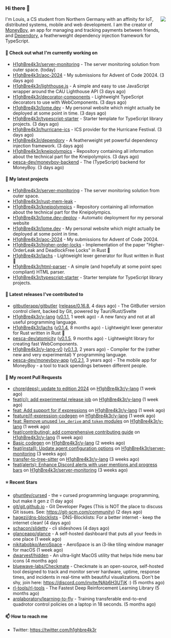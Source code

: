 ### Hi there 👋


<img align="right" src="https://github-readme-stats.vercel.app/api?username=h1ghbre4k3r">

I'm Louis, a CS student from Northern Germany with an affinity for IoT, distributed systems, mobile and web development. I am the creator of [MoneyBoy](https://github.com/pesca-dev/moneyboy-app), an app for managing and tracking payments between friends, and [Dependory](https://github.com/H1ghBre4k3r/dependory), a featherweight dependency injection framework for TypeScript.

#### 👷 Check out what I'm currently working on

- [H1ghBre4k3r/server-monitoring](https://github.com/H1ghBre4k3r/server-monitoring) - The server monitoring solution from outer space. (today)
- [H1ghBre4k3r/aoc-2024](https://github.com/H1ghBre4k3r/aoc-2024) - My submissions for Advent of Code 20024. (3 days ago)
- [H1ghBre4k3r/lighthouse.js](https://github.com/H1ghBre4k3r/lighthouse.js) - A simple and easy to use JavaScript wrapper around the CAU Lighthouse API (3 days ago)
- [H1ghBre4k3r/decorator-components](https://github.com/H1ghBre4k3r/decorator-components) - Lightweight TypeScript decorators to use with WebComponents. (3 days ago)
- [H1ghBre4k3r/lome.dev](https://github.com/H1ghBre4k3r/lome.dev) - My personal website which might actually be deployed at some point in time. (3 days ago)
- [H1ghBre4k3r/typescript-starter](https://github.com/H1ghBre4k3r/typescript-starter) - Starter template for TypeScript library projects. (3 days ago)
- [H1ghBre4k3r/hurricane-ics](https://github.com/H1ghBre4k3r/hurricane-ics) - ICS provider for the Hurricane Festival. (3 days ago)
- [H1ghBre4k3r/dependory](https://github.com/H1ghBre4k3r/dependory) - A featherweight yet powerful dependency injection framework. (3 days ago)
- [H1ghBre4k3r/kneipolympics](https://github.com/H1ghBre4k3r/kneipolympics) - Repository containing all information about the technical part for the Kneipolympics. (3 days ago)
- [pesca-dev/moneyboy-backend](https://github.com/pesca-dev/moneyboy-backend) - The (TypeScript) backend for MoneyBoy. (3 days ago)

#### 🌱 My latest projects

- [H1ghBre4k3r/server-monitoring](https://github.com/H1ghBre4k3r/server-monitoring) - The server monitoring solution from outer space.
- [H1ghBre4k3r/rust-mem-leak](https://github.com/H1ghBre4k3r/rust-mem-leak) - 
- [H1ghBre4k3r/kneipolympics](https://github.com/H1ghBre4k3r/kneipolympics) - Repository containing all information about the technical part for the Kneipolympics.
- [H1ghBre4k3r/lome.dev-deploy](https://github.com/H1ghBre4k3r/lome.dev-deploy) - Automatic deployment for my personal website
- [H1ghBre4k3r/lome.dev](https://github.com/H1ghBre4k3r/lome.dev) - My personal website which might actually be deployed at some point in time.
- [H1ghBre4k3r/aoc-2024](https://github.com/H1ghBre4k3r/aoc-2024) - My submissions for Advent of Code 20024.
- [H1ghBre4k3r/higher-order-locks](https://github.com/H1ghBre4k3r/higher-order-locks) - Implementation of the paper &#34;Higher-OrderLeak and DeadlockFree Locks&#34; in Rust 🦀
- [H1ghBre4k3r/lachs](https://github.com/H1ghBre4k3r/lachs) - Lightweight lexer generator for Rust written in Rust 🦀
- [H1ghBre4k3r/html-parser](https://github.com/H1ghBre4k3r/html-parser) - A simple (and hopefully at some point spec compliant) HTML parser.
- [H1ghBre4k3r/typescript-starter](https://github.com/H1ghBre4k3r/typescript-starter) - Starter template for TypeScript library projects.

#### 🔭 Latest releases I've contributed to

- [gitbutlerapp/gitbutler](https://github.com/gitbutlerapp/gitbutler) ([release/0.16.8](https://github.com/gitbutlerapp/gitbutler/releases/tag/release/0.16.8), 4 days ago) - The GitButler version control client, backed by Git, powered by Tauri/Rust/Svelte
- [H1ghBre4k3r/y-lang](https://github.com/H1ghBre4k3r/y-lang) ([v0.1.1](https://github.com/H1ghBre4k3r/y-lang/releases/tag/v0.1.1), 1 week ago) - A new fancy and not at all useful programming language.
- [H1ghBre4k3r/lachs](https://github.com/H1ghBre4k3r/lachs) ([v0.1.4](https://github.com/H1ghBre4k3r/lachs/releases/tag/v0.1.4), 8 months ago) - Lightweight lexer generator for Rust written in Rust 🦀
- [pesca-dev/atomicity](https://github.com/pesca-dev/atomicity) ([v0.1.5](https://github.com/pesca-dev/atomicity/releases/tag/v0.1.5), 9 months ago) - Lightweight library for creating fast WebComponents.
- [H1ghBre4k3r/y-lang-v0](https://github.com/H1ghBre4k3r/y-lang-v0) ([v0.1.3](https://github.com/H1ghBre4k3r/y-lang-v0/releases/tag/v0.1.3), 2 years ago) - Compiler for the (rather new and very experimental) Y programming language. 
- [pesca-dev/moneyboy-app](https://github.com/pesca-dev/moneyboy-app) ([v0.2.1](https://github.com/pesca-dev/moneyboy-app/releases/tag/v0.2.1), 3 years ago) - The mobile app for MoneyBoy - a tool to track spendings between different people.

#### 🔨 My recent Pull Requests

- [chore(deps): update to edition 2024](https://github.com/H1ghBre4k3r/y-lang/pull/239) on [H1ghBre4k3r/y-lang](https://github.com/H1ghBre4k3r/y-lang) (1 week ago)
- [feat(ci): add experimental release job](https://github.com/H1ghBre4k3r/y-lang/pull/236) on [H1ghBre4k3r/y-lang](https://github.com/H1ghBre4k3r/y-lang) (1 week ago)
- [feat: Add support for if expressions](https://github.com/H1ghBre4k3r/y-lang/pull/235) on [H1ghBre4k3r/y-lang](https://github.com/H1ghBre4k3r/y-lang) (1 week ago)
- [feature/if-expression-codegen](https://github.com/H1ghBre4k3r/y-lang/pull/234) on [H1ghBre4k3r/y-lang](https://github.com/H1ghBre4k3r/y-lang) (1 week ago)
- [feat: Remove unused `lex_derive` and `token` modules](https://github.com/H1ghBre4k3r/y-lang/pull/233) on [H1ghBre4k3r/y-lang](https://github.com/H1ghBre4k3r/y-lang) (1 week ago)
- [feat(contributing): add comprehensive contributing guide](https://github.com/H1ghBre4k3r/y-lang/pull/232) on [H1ghBre4k3r/y-lang](https://github.com/H1ghBre4k3r/y-lang) (1 week ago)
- [Basic codegen](https://github.com/H1ghBre4k3r/y-lang/pull/231) on [H1ghBre4k3r/y-lang](https://github.com/H1ghBre4k3r/y-lang) (2 weeks ago)
- [feat(install): Update agent configuration options](https://github.com/H1ghBre4k3r/server-monitoring/pull/23) on [H1ghBre4k3r/server-monitoring](https://github.com/H1ghBre4k3r/server-monitoring) (3 weeks ago)
- [transfer-to-tree-sitter](https://github.com/H1ghBre4k3r/y-lang/pull/227) on [H1ghBre4k3r/y-lang](https://github.com/H1ghBre4k3r/y-lang) (3 weeks ago)
- [feat(alerts): Enhance Discord alerts with user mentions and progress bars](https://github.com/H1ghBre4k3r/server-monitoring/pull/20) on [H1ghBre4k3r/server-monitoring](https://github.com/H1ghBre4k3r/server-monitoring) (3 weeks ago)

#### ⭐ Recent Stars

- [ghuntley/cursed](https://github.com/ghuntley/cursed) - the 💀 cursed programming language: programming, but make it gen z (1 day ago)
- [git/git.github.io](https://github.com/git/git.github.io) - Git Developer Pages (This is NOT the place to discuss Git issues. See: https://git-scm.com/community) (2 days ago)
- [hagezi/dns-blocklists](https://github.com/hagezi/dns-blocklists) - DNS-Blocklists: For a better internet - keep the internet clean! (4 days ago)
- [schacon/slidetty](https://github.com/schacon/slidetty) - cli slideshows (4 days ago)
- [glanceapp/glance](https://github.com/glanceapp/glance) - A self-hosted dashboard that puts all your feeds in one place (1 week ago)
- [nikitabobko/AeroSpace](https://github.com/nikitabobko/AeroSpace) - AeroSpace is an i3-like tiling window manager for macOS (1 week ago)
- [dwarvesf/hidden](https://github.com/dwarvesf/hidden) - An ultra-light MacOS utility that helps hide menu bar icons (4 months ago)
- [bluewave-labs/Checkmate](https://github.com/bluewave-labs/Checkmate) - Checkmate is an open-source, self-hosted tool designed to track and monitor server hardware, uptime, response times, and incidents in real-time with beautiful visualizations. Don&#39;t be shy, join here: https://discord.com/invite/NAb6H3UTjK :) (5 months ago)
- [rl-tools/rl-tools](https://github.com/rl-tools/rl-tools) - The Fastest Deep Reinforcement Learning Library (5 months ago)
- [arplaboratory/learning-to-fly](https://github.com/arplaboratory/learning-to-fly) - Training transferable end-to-end quadrotor control policies on a laptop in 18 seconds.  (5 months ago)

#### 📫 How to reach me

- Twitter: https://twitter.com/h1ghbre4k3r
